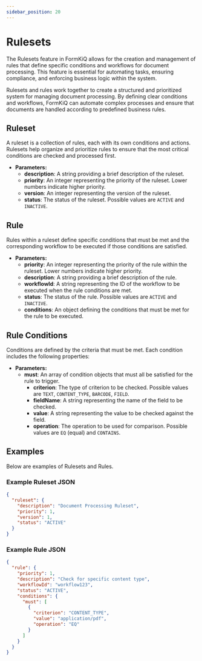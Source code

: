 ```yaml
---
sidebar_position: 20
---
```


# Rulesets

The Rulesets feature in FormKiQ allows for the creation and management of rules that define specific conditions and workflows for document processing. This feature is essential for automating tasks, ensuring compliance, and enforcing business logic within the system.

Rulesets and rules work together to create a structured and prioritized system for managing document processing. By defining clear conditions and workflows, FormKiQ can automate complex processes and ensure that documents are handled according to predefined business rules.

## Ruleset

A ruleset is a collection of rules, each with its own conditions and actions. Rulesets help organize and prioritize rules to ensure that the most critical conditions are checked and processed first.

  - **Parameters:**
    - **description**: A string providing a brief description of the ruleset.
    - **priority**: An integer representing the priority of the ruleset. Lower numbers indicate higher priority.
    - **version**: An integer representing the version of the ruleset.
    - **status**: The status of the ruleset. Possible values are `ACTIVE` and `INACTIVE`.


## Rule

Rules within a ruleset define specific conditions that must be met and the corresponding workflow to be executed if those conditions are satisfied.

  - **Parameters:**
    - **priority**: An integer representing the priority of the rule within the ruleset. Lower numbers indicate higher priority.
    - **description**: A string providing a brief description of the rule.
    - **workflowId**: A string representing the ID of the workflow to be executed when the rule conditions are met.
    - **status**: The status of the rule. Possible values are `ACTIVE` and `INACTIVE`.
    - **conditions**: An object defining the conditions that must be met for the rule to be executed.

## Rule Conditions

Conditions are defined by the criteria that must be met. Each condition includes the following properties:

  - **Parameters:**
    - **must**: An array of condition objects that must all be satisfied for the rule to trigger.
      - **criterion**: The type of criterion to be checked. Possible values are `TEXT`, `CONTENT_TYPE`, `BARCODE`, `FIELD`.
      - **fieldName**: A string representing the name of the field to be checked.
      - **value**: A string representing the value to be checked against the field.
      - **operation**: The operation to be used for comparison. Possible values are `EQ` (equal) and `CONTAINS`.

## Examples

Below are examples of Rulesets and Rules.

### Example Ruleset JSON

```json
{
  "ruleset": {
    "description": "Document Processing Ruleset",
    "priority": 1,
    "version": 1,
    "status": "ACTIVE"
  }
}
```

### Example Rule JSON

```json
{
  "rule": {
    "priority": 1,
    "description": "Check for specific content type",
    "workflowId": "workflow123",
    "status": "ACTIVE",
    "conditions": {
      "must": [
        {
          "criterion": "CONTENT_TYPE",
          "value": "application/pdf",
          "operation": "EQ"
        }
      ]
    }
  }
}
```
